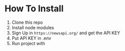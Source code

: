 # How To Install

1. Clone this repo
2. Install node modules
3. Sign Up in `https://newsapi.org/` and get the API KEY
4. Put API KEY in .env
5. Run project with
